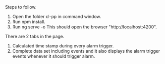 Steps to follow.
1. Open the folder cl-pp in command window.
2. Run npm install.
3. Run ng serve -o
 This should open the browser "http://localhost:4200".

There are 2 tabs in the page.
1. Calculated time stamp during every alarm trigger.
2. Complete data set including events and it also displays the alarm trigger events whenever it should trigger alarm.
